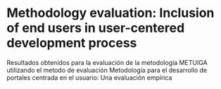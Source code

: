 # Methodology evaluation: Inclusion of end users in user-centered development process
Resultados obtenidos para la evaluación de la metodología METUIGA utilizando el metodo de evaluación Metodología para el desarrollo de portales centrada en el usuario: Una evaluación empírica
